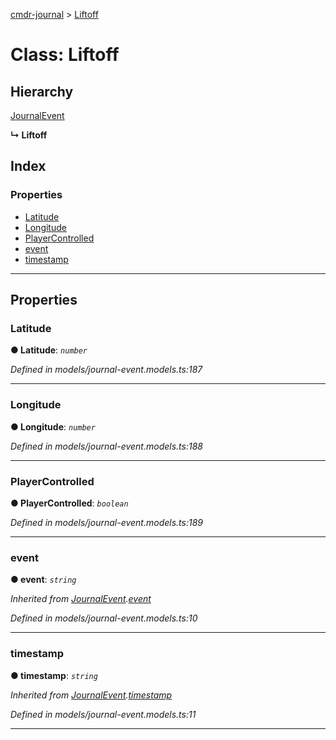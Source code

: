 [cmdr-journal](../README.md) > [Liftoff](../classes/liftoff.md)



# Class: Liftoff

## Hierarchy


 [JournalEvent](journalevent.md)

**↳ Liftoff**







## Index

### Properties

* [Latitude](liftoff.md#latitude)
* [Longitude](liftoff.md#longitude)
* [PlayerControlled](liftoff.md#playercontrolled)
* [event](liftoff.md#event)
* [timestamp](liftoff.md#timestamp)



---
## Properties
<a id="latitude"></a>

###  Latitude

**●  Latitude**:  *`number`* 

*Defined in models/journal-event.models.ts:187*





___

<a id="longitude"></a>

###  Longitude

**●  Longitude**:  *`number`* 

*Defined in models/journal-event.models.ts:188*





___

<a id="playercontrolled"></a>

###  PlayerControlled

**●  PlayerControlled**:  *`boolean`* 

*Defined in models/journal-event.models.ts:189*





___

<a id="event"></a>

###  event

**●  event**:  *`string`* 

*Inherited from [JournalEvent](journalevent.md).[event](journalevent.md#event)*

*Defined in models/journal-event.models.ts:10*





___

<a id="timestamp"></a>

###  timestamp

**●  timestamp**:  *`string`* 

*Inherited from [JournalEvent](journalevent.md).[timestamp](journalevent.md#timestamp)*

*Defined in models/journal-event.models.ts:11*





___


